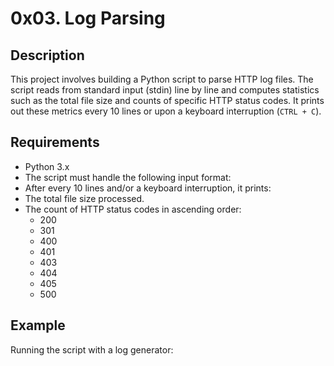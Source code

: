 # 0x03. Log Parsing

## Description
This project involves building a Python script to parse HTTP log files. The script reads from standard input (stdin) line by line and computes statistics such as the total file size and counts of specific HTTP status codes. It prints out these metrics every 10 lines or upon a keyboard interruption (`CTRL + C`).

## Requirements
- Python 3.x
- The script must handle the following input format:
- After every 10 lines and/or a keyboard interruption, it prints:
- The total file size processed.
- The count of HTTP status codes in ascending order:
  - 200
  - 301
  - 400
  - 401
  - 403
  - 404
  - 405
  - 500

## Example

Running the script with a log generator:
